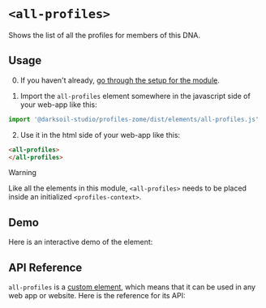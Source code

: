 # `<all-profiles>`

Shows the list of all the profiles for members of this DNA.

## Usage

0. If you haven't already, [go through the setup for the module](/setup).

1. Import the `all-profiles` element somewhere in the javascript side of your web-app like this:

```js
import '@darksoil-studio/profiles-zome/dist/elements/all-profiles.js'
```

2. Use it in the html side of your web-app like this:

```html
<all-profiles>
</all-profiles>
```

> [!WARNING]
> Like all the elements in this module, `<all-profiles>` needs to be placed inside an initialized `<profiles-context>`.

## Demo

Here is an interactive demo of the element:

<element-demo>
</element-demo>

<script setup>
import { onMounted } from 'vue'
import {
  ProfilesZomeMock,
  demoProfiles,
} from "../../ui/src/mocks.ts";
import { ProfilesStore } from "../../ui/src/profiles-store.ts";
import { ProfilesClient } from "../../ui/src/profiles-client.ts";
import { decodeHashFromBase64, encodeHashToBase64 } from '@holochain/client';
import { render } from 'lit';
import { html, unsafeStatic } from "lit/static-html.js";

onMounted(async () => {
  // Elements need to be imported on the client side, not the SSR side
  // Reference: https://vitepress.dev/guide/ssr-compat#importing-in-mounted-hook
  await import('@api-viewer/docs/lib/api-docs.js');
  await import('@api-viewer/demo/lib/api-demo.js');
  await import('../../ui/src/elements/profiles-context.ts');
  await import('../../ui/src/elements/all-profiles.ts');

  const profiles = await demoProfiles();
  const myPubKey = Array.from(profiles.keys())[0];
  const mock = new ProfilesZomeMock(profiles, myPubKey);
  const client = new ProfilesClient(mock, "lobby");
  const store = new ProfilesStore(client);
    
  render(html`
    <profiles-context .store=${store}>
      <api-demo src="custom-elements.json" only="all-profiles" exclude-knobs="store">
        <template data-element="all-profiles" data-target="host">
          <all-profiles>
          </all-profiles>
        </template>
      </api-demo>
    </profiles-context>`,
    document.querySelector('element-demo')
  );
});

</script>

## API Reference

`all-profiles` is a [custom element](https://web.dev/articles/custom-elements-v1), which means that it can be used in any web app or website. Here is the reference for its API:

<api-docs src="custom-elements.json" only="all-profiles">
</api-docs>
